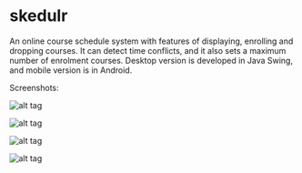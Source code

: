 skedulr
=======

An online course schedule system with features of displaying, enrolling and dropping courses.
It can detect time conflicts, and it also sets a maximum number of enrolment courses.
Desktop version is developed in Java Swing, and mobile version is in Android.


Screenshots:

![alt tag](https://raw.github.com/yuduozhang/skedulr/master/screenshots/1.png)


![alt tag](https://raw.github.com/yuduozhang/skedulr/master/screenshots/2.png)


![alt tag](https://raw.github.com/yuduozhang/skedulr/master/screenshots/3.png)


![alt tag](https://raw.github.com/yuduozhang/skedulr/master/screenshots/4.png)


